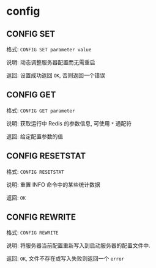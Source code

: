# config

## CONFIG SET

格式: `CONFIG SET parameter value`

说明: 动态调整服务器配置而无需重启

返回: 设置成功返回 `OK`, 否则返回一个错误


## CONFIG GET

格式: `CONFIG GET parameter`

说明: 获取运行中 Redis 的参数信息, 可使用 `*` 通配符

返回: 给定配置参数的值


## CONFIG RESETSTAT

格式: `CONFIG RESETSTAT`

说明: 重置 INFO 命令中的某些统计数据

返回: `OK`


## CONFIG REWRITE

格式: `CONFIG REWRITE`

说明: 将服务器当前配置重新写入到启动服务器的配置文件中.

返回: `OK`, 文件不存在或写入失败则返回一个 `error`

